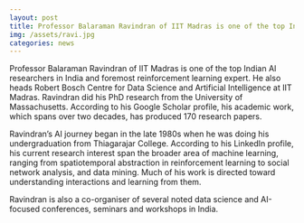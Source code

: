 ```yaml
---
layout: post
title: Professor Balaraman Ravindran of IIT Madras is one of the top Indian AI researchers in India - Analytics India Magazine
img: /assets/ravi.jpg
categories: news
---
```

Professor Balaraman Ravindran of IIT Madras is one of the top Indian AI researchers in India and foremost reinforcement learning expert. He also heads Robert Bosch Centre for Data Science and Artificial Intelligence at IIT Madras. Ravindran did his PhD research from the University of Massachusetts. According to his Google Scholar profile, his academic work, which spans over two decades, has produced 170 research papers.

Ravindran’s AI journey began in the late 1980s when he was doing his undergraduation from Thiagarajar College. According to his LinkedIn profile, his current research interest span the broader area of machine learning, ranging from spatiotemporal abstraction in reinforcement learning to social network analysis, and data mining. Much of his work is directed toward understanding interactions and learning from them.

Ravindran is also a co-organiser of several noted data science and AI-focused conferences, seminars and workshops in India.


